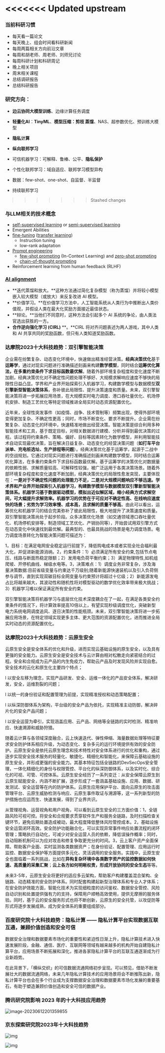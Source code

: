 <<<<<<< Updated upstream
=======
### 当前科研习惯

- 每天看一篇论文
- 每天晚上、组会时间看科研新闻
- 每周两篇相关方向前沿文章
- 每周和胡老师、周老师、刘师兄讨论
- 每周科研计划和科研周记
- 晚上相关项目
- 周末相关课程
- 总结调研报告
- 总结科研报告



### 研究方向：

- **边云协同大模型训练**、边缘计算任务调度

- **轻量化AI**：**TinyML**、**模型压缩：剪枝 蒸馏**、NAS、超参数优化、预训练大模型

- **隐私计算**

- **纵向联邦学习**

- 可信机器学习：可解释、鲁棒、公平、**隐私保护**


- 个性化联邦学习：域自适应、联邦学习模型异构


- 数据：few-shot、one-shot、自监督、半监督
- 持续联邦学习



>>>>>>> Stashed changes
### 与LLM相关的技术概念

- [self-supervised learning](https://en.wikipedia.org/wiki/Self-supervised_learning) or [semi-supervised learning](https://en.wikipedia.org/wiki/Semi-supervised_learning)
- Emergent Abilities
- [fine-tuning](https://en.wikipedia.org/wiki/Fine-tuning_(machine_learning)) ([transfer learning](https://en.wikipedia.org/wiki/Transfer_learning))
  - Instruction tuning
  - low-rank adaptation
- [Prompt engineering](https://en.wikipedia.org/wiki/Prompt_engineering)
  - [few-shot prompting](https://en.wikipedia.org/wiki/Few-shot_learning_(natural_language_processing)) (In-Context Learning) and [zero-shot prompting](https://en.wikipedia.org/wiki/Zero-shot_learning)
  - [chain-of-thought prompting](https://en.wikipedia.org/wiki/Chain-of-thought_prompting)
- Reinforcement learning from human feedback (RLHF)



### [AI alignment](https://www.techtarget.com/whatis/definition/AI-alignment#:~:text=AI%20alignment%20is%20a%20field,how%20powerful%20the%20technology%20becomes.)

- **迭代蒸馏和放大。**这种方法通过简化复杂模型（称为蒸馏）并将较小模型嵌入较大模型（或放大）来反复改进 AI 模型。
- **价值学习。**在价值学习方法中，人工智能系统从人类行为中推断出人类价值观，并假设人类在最大化奖励方面接近最佳状态。
- **辩论。**当他们不同意时，这种方法会引起多个 AI 系统的争论，由人类法官选出获胜的一方。
- **合作逆向强化学习 (CIRL)** **。**CIRL 将对齐问题表述为两人游戏，其中人类和 AI 共享共同的奖励函数，但只有人类知道奖励函数。



### 达摩院2023十大科技趋势：双引擎智能决策

企业需在纷繁复杂、动态变化环境中，快速做出精准经营决策。**经典决策优化**基于**运筹学**，通过对现实问题进行准确描述刻画来构建**数学模型**，同时结合**运筹优化算法，**在多重约束条件下求目标函数**最优解**。随着外部环境复杂程度和变化速度不断加剧，经典决策优化对不确定性问题处理不够好、大规模求解响应速度不够快的局限性日益凸显。学界和产业界开始探索引入机器学习，构建数学模型与数据模型**双引擎新型智能决策体系**，弥补彼此局限性、提升决策速度和质量。未来，双引擎智能决策将进一步拓展应用场景，在大规模实时电力调度、港口吞吐量优化、机场停机安排、制造工艺优化等特定领域推进全局实时动态资源配置优化。

近年来，全球性突发事件（如疫情、战争、技术管制等）频繁出现，使得外部环境变得更加复杂、不确定性更高；同时，市场不断变化、要求不断提升。企业需在纷繁复杂、动态变化的环境中，快速精准地做出经营决策。智能决策是综合利用多种智能技术和工具，基于既定目标，对相关数据进行建模、分析并得到最优决策的过程。该过程将约束条件、策略、偏好、目标等因素转化为数学模型，并利用智能技术自动实现最优决策，旨在解决日益复杂、动态变化的经营决策问题（**如打车平台派单、充电桩选址、生产排程等问题**）。经典决策优化基于运筹学，起源于二战中的空战规划。它通过对现实问题进行准确描述刻画来构建数学模型，同时结合运筹优化算法，在多重约束条件下求目标函数最优解。基于运筹学的决策优化对数据量的依赖性弱、求解质量较高、可解释性较强，被广泛运用于各类决策场景。随着外部环境复杂程度和变化速度不断加剧，经典决策优化的局限性愈发突现，主要体现在：**一是对于不确定性问题的处理能力不足，二是对大规模问题响应不够迅速。**学术界和产业界开始探索引入机器学习，构建数学模型与数据模型双引擎新型智能决策体系。机器学习基于数据驱动模型，模拟出近似解区域，缩小经典方式求解空间，可大幅提升求解效率。机器学习的优势在于可应对不确定性高、在线响应速度快的场景；劣势为**学习效率慢、成本高，且求解的质量不够高**。由此可以看出，运筹优化和机器学习的结合完美弥补了彼此局限性，极大地提升了决策速度和质量。双引擎智能决策尚处于起步阶段。众多决策优化场景（如交通领域港口吞吐量优化、机场停机安排等，制造领域工艺优化、产销协同等），开始尝试用双引擎方式在动态变化中快速找到最优解。最典型的、也最具挑战的场景是电力调度场景。电力调度场景转化为智能决策问题可描述为：

1，目标：在满足电网安全稳定运行前提下，降低购电成本或者实现全社会福利最大化，并促进新能源消纳。2，约束条件：1）必须满足所有安全约束,包括节点电压、线路与断面热稳定限额；2）发用电负荷平衡约束；3）满足物理特性,如机组爬坡、开停机曲线、梯级水电等。3，决策难点：1）调度业务非常复杂，涉及海量决策数据:目前省级变量与约束达千万级别;随着新能源快速装机以及引入负荷侧参与调节，直到实现双碳目标全网变量与约束预计将超过十亿级；2）新能源发电占比将越来越大，其波动性和随机性将对模型驱动的数学优化效率带来极大挑战；3）机器学习难以保证满足所有安全约束。

双引擎智能决策将机器学习与底层优化技术深度耦合在了一起，在满足各类安全约束条件的情况下，将计算效率提高10倍以上，有望实现秒级调度优化，突破新型电力系统电网调度追风、逐日决策的性能瓶颈。未来，双引擎智能决策将进一步拓展应用场景，在特定领域实现更多主体、更大范围的资源配置优化，进而推进全局实时动态的资源配置优化。



### 达摩院2023十大科技趋势：云原生安全

云原生安全是安全体系的优化和升级，进而实现云基础设施的原生安全，以及具有更强的安全能力。云原生安全是安全技术与云计算由相对松散走向紧密结合的过程。安全和合规成为云产品的内生免疫力，帮助云产品及时发现风险并实现自愈。安全技术的云化和原生化主要四个特点；

l 以安全左移为理念，实现产品研发、安全、运维一体化的产品安全体系，解决研发，安全，运维割裂的问题；

l 以统一的身份验证和配置管理为前提，实现精准授权和动态策略配置；

l 以纵深防御体系为架构，平台级的安全产品为依托，实现精准主动防御，解决碎片化的安全产品问题；

l 以安全运营为牵引，实现涵盖应用、云产品、网络等全链路的实时检测、精准响应、快速溯源和威胁狩猎。

随着云计算与各领域深度融合，云上快速迭代、弹性伸缩、海量数据处理等特征要求安全防护体系相应升级，为动态变化、复杂多元的运行环境提供有效的安全防护。云原生安全是依托云原生理念和技术特性对安全体系进行的优化和重构，通过逐步实现安全技术服务的轻量化、敏捷化、精细化和智能化，来保障云基础设施的原生安全，并形成更强的安全能力。其基本特征包括全链路的DevSecOps安全管理，一体化精细化的身份与权限管控、平台化的纵深防御体系，以及实时化、综合化的可视、可管、可控体系。云原生安全经历了一系列变迁：从安全保障云原生到云原生赋能安全，内涵不断扩展，逐步形成了一套涵盖基础设施、应用、数据、研发测试、安全运营等在内的防护体系。云原生应用保护平台、面向云原生的攻击面管理平台、云原生威胁检测与响应、云原生事件取证与溯源等，这一系列新型的防护措施也应运而生、快速发展，得到了业界共识。

从管理视角、运营视角和用户视角，可以看到云原生安全的三方面价值：1，全链路风险可视可控。将安全和合规要求贯穿软件生产和服务全链路，及时扫描检查关键环节，避免后期处置造成被动，最大程度降低整体风险管控成本。2，基础设施安全运营闭环高效。安全防护功能融合化，可以实现异常事件响应处置流程的闭环管理；策略执行自动化，可减少对安全运营人员的依赖，降低误操作概率；同时，自动阻断机制可以为应对攻击和修复争取更充分的时间。3，云上客户资产全面保障。帮助客户全面、实时监测各类数据资产；在身份验证、配置管理、应用运行时监控、数据安全保护等方面提供多元化、灵活调用的安全服务。实践中，云原生安全也面临着一系列挑战，比如在**异构复杂环境中各类数字资产的监控数据如何快速、高质量的采集汇聚**；**云上各方如何明晰权责，形成开放协同的安全生态**等等。

未来3-5年，云原生安全将更好的适应多云架构，帮助客户构建覆盖混合架构、全链路、动态精准的安全防护体系。同时配套构建起新型治理体系和专业人才体系；在安全防护效能方面，智能化技术为实现细粒度的访问鉴权、数据安全管控、风险自动识别和处置提供强有力的支持，保障用户顺畅高效使用，提供无摩擦的服务体验。同时，基于云的安全服务形式也将不断创新，云原生的安全托管，以攻促防等形式将逐步发展成熟，成为安全体系的重要组成部分。



### 百度研究院十大科技趋势：隐私计算 —— 隐私计算平台实现数据互联互通，兼顾价值创造和安全可信

数据安全治理和数据要素市场化的重要性和紧迫性日渐上升，隐私计算技术进入快速发展阶段，金融、通信、医疗、互联网等领域有越来越多的机构开始自建隐私计算平台，应用场景不断拓展和深化，推进各家隐私计算平台的互联互通逐渐成为行业新趋势。

在此背景下，「横纵交织」的可信数据流通网络初步呈现。可以预见，借助不断发展壮大的数据流通网络，未来几年隐私计算技术的应用场景将会不断推陈出新，隐私计算平台也会在多个行业成为支撑数据安全治理和数据要素市场化发展的重要基石，有助于塑造兼顾价值创造和安全可信的数据产业。



### 腾讯研究院影响 2023 年的十大科技应用趋势

![image-20230612201359855](https://raw.githubusercontent.com/ailianligit/ailianligit.github.io/main/images/202306/20230612_1686572040.png)



### 京东探索研究院2023年十大科技趋势

![img](https://raw.githubusercontent.com/ailianligit/ailianligit.github.io/main/images/202306/20230612_1686573379.png)

![img](https://raw.githubusercontent.com/ailianligit/ailianligit.github.io/main/images/202306/20230612_1686573478.png)
